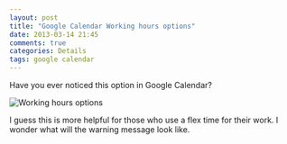 ```yaml
---
layout: post
title: "Google Calendar Working hours options"
date: 2013-03-14 21:45
comments: true
categories: Details
tags: google calendar
---
```


Have you ever noticed this option in Google Calendar?

![Working hours options](http://cdn.kinopyo.com/images/google_calendar_working_hours_option.png)

I guess this is more helpful for those who use a flex time for their work. I wonder what will the warning message look like.